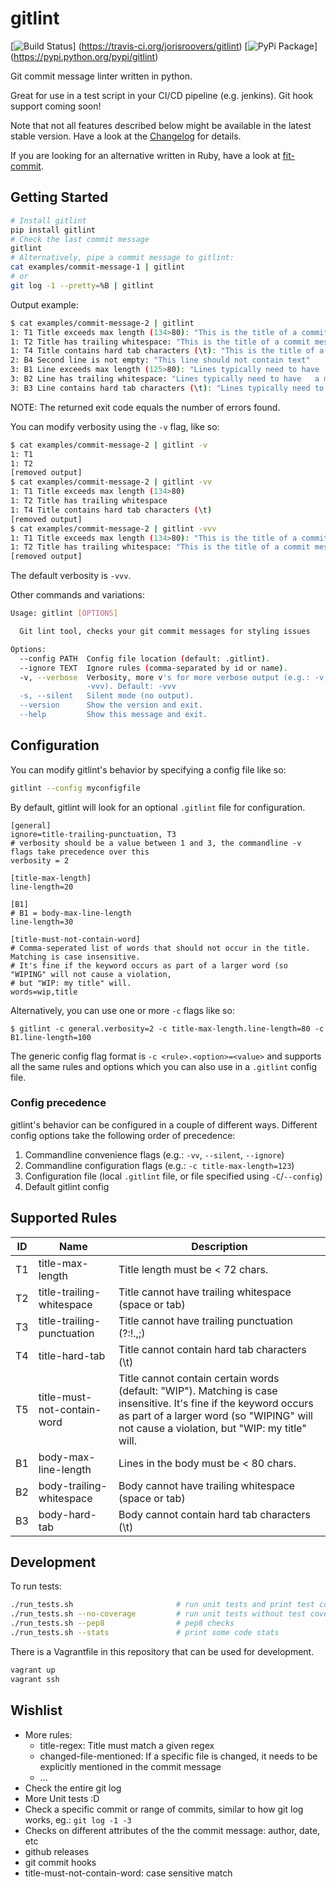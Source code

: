 # gitlint #

[![Build Status](https://travis-ci.org/jorisroovers/gitlint.svg?branch=master)]
(https://travis-ci.org/jorisroovers/gitlint)
[![PyPi Package](https://img.shields.io/pypi/v/gitlint.png)]
(https://pypi.python.org/pypi/gitlint)

Git commit message linter written in python.

Great for use in a test script in your CI/CD pipeline (e.g. jenkins). Git hook support coming soon!

Note that not all features described below might be available in the latest stable version. Have a look at the
[Changelog](CHANGELOG.md) for details.

If you are looking for an alternative written in Ruby, have a look at
[fit-commit](https://github.com/m1foley/fit-commit).

## Getting Started ##
```bash
# Install gitlint
pip install gitlint
# Check the last commit message
gitlint
# Alternatively, pipe a commit message to gitlint:
cat examples/commit-message-1 | gitlint
# or
git log -1 --pretty=%B | gitlint
```

Output example:
```bash
$ cat examples/commit-message-2 | gitlint
1: T1 Title exceeds max length (134>80): "This is the title of a commit message that 	is over 80 characters and contains hard tabs and trailing whitespace and the word wiping  "
1: T2 Title has trailing whitespace: "This is the title of a commit message that 	is over 80 characters and contains hard tabs and trailing whitespace and the word wiping  "
1: T4 Title contains hard tab characters (\t): "This is the title of a commit message that 	is over 80 characters and contains hard tabs and trailing whitespace and the word wiping  "
2: B4 Second line is not empty: "This line should not contain text"
3: B1 Line exceeds max length (125>80): "Lines typically need to have 	a max length, meaning that they can't exceed a preset number of characters, usually 80 or 120. "
3: B2 Line has trailing whitespace: "Lines typically need to have 	a max length, meaning that they can't exceed a preset number of characters, usually 80 or 120. "
3: B3 Line contains hard tab characters (\t): "Lines typically need to have 	a max length, meaning that they can't exceed a preset number of characters, usually 80 or 120. "
```
NOTE: The returned exit code equals the number of errors found.

You can modify verbosity using the ```-v``` flag, like so:
```bash
$ cat examples/commit-message-2 | gitlint -v
1: T1
1: T2
[removed output]
$ cat examples/commit-message-2 | gitlint -vv
1: T1 Title exceeds max length (134>80)
1: T2 Title has trailing whitespace
1: T4 Title contains hard tab characters (\t)
[removed output]
$ cat examples/commit-message-2 | gitlint -vvv
1: T1 Title exceeds max length (134>80): "This is the title of a commit message that 	is over 80 characters and contains hard tabs and trailing whitespace and the word wiping  "
1: T2 Title has trailing whitespace: "This is the title of a commit message that 	is over 80 characters and contains hard tabs and trailing whitespace and the word wiping  "
[removed output]
```
The default verbosity is ```-vvv```.

Other commands and variations:

```bash
Usage: gitlint [OPTIONS]

  Git lint tool, checks your git commit messages for styling issues

Options:
  --config PATH  Config file location (default: .gitlint).
  --ignore TEXT  Ignore rules (comma-separated by id or name).
  -v, --verbose  Verbosity, more v's for more verbose output (e.g.: -v, -vv,
                 -vvv). Default: -vvv
  -s, --silent   Silent mode (no output).
  --version      Show the version and exit.
  --help         Show this message and exit.
```


## Configuration ##

You can modify gitlint's behavior by specifying a config file like so: 
```bash
gitlint --config myconfigfile 
```
By default, gitlint will look for an optional ```.gitlint``` file for configuration.

```
[general] 
ignore=title-trailing-punctuation, T3
# verbosity should be a value between 1 and 3, the commandline -v flags take precedence over this
verbosity = 2

[title-max-length]
line-length=20

[B1]
# B1 = body-max-line-length
line-length=30

[title-must-not-contain-word]
# Comma-seperated list of words that should not occur in the title. Matching is case insensitive.
# It's fine if the keyword occurs as part of a larger word (so "WIPING" will not cause a violation,
# but "WIP: my title" will.
words=wip,title
```

Alternatively, you can use one or more ```-c``` flags like so:

```
$ gitlint -c general.verbosity=2 -c title-max-length.line-length=80 -c B1.line-length=100
```
The generic config flag format is ```-c <rule>.<option>=<value>``` and supports all the same rules and options which 
you can also use in a ```.gitlint``` config file.

### Config precedence ###
gitlint's behavior can be configured in a couple of different ways.  Different config options take the following order
of precedence:
1. Commandline convenience flags (e.g.:  ```-vv```, ```--silent```, ```--ignore```)
2. Commandline configuration flags (e.g.: ```-c title-max-length=123```)
3. Configuration file (local ```.gitlint``` file, or file specified using ```-C```/```--config```)
4. Default gitlint config

## Supported Rules ##

ID    | Name                        | Description
------|-----------------------------|----------------------------------------------------
T1    | title-max-length            | Title length must be &lt; 72 chars.
T2    | title-trailing-whitespace   | Title cannot have trailing whitespace (space or tab)
T3    | title-trailing-punctuation  | Title cannot have trailing punctuation (?:!.,;)
T4    | title-hard-tab              | Title cannot contain hard tab characters (\t)
T5    | title-must-not-contain-word | Title cannot contain certain words (default: "WIP"). Matching is case insensitive. It's fine if the keyword occurs as part of a larger word (so "WIPING" will not cause a violation, but "WIP: my title" will.
B1    | body-max-line-length        | Lines in the body must be &lt; 80 chars.            
B2    | body-trailing-whitespace    | Body cannot have trailing whitespace (space or tab)
B3    | body-hard-tab               | Body cannot contain hard tab characters (\t)

## Development ##

To run tests:
```bash
./run_tests.sh                       # run unit tests and print test coverage
./run_tests.sh --no-coverage         # run unit tests without test coverage
./run_tests.sh --pep8                # pep8 checks
./run_tests.sh --stats               # print some code stats
```

There is a Vagrantfile in this repository that can be used for development.
```bash
vagrant up
vagrant ssh
```

## Wishlist ##
- More rules: 
    - title-regex: Title must match a given regex
    - changed-file-mentioned: If a specific file is changed, it needs to be explicitly mentioned in the commit message
    - ...
- Check the entire git log
- More Unit tests :D
- Check a specific commit or range of commits, similar to how git log works, eg.: ```git log -1 -3```
- Checks on different attributes of the the commit message: author, date, etc
- github releases
- git commit hooks
- title-must-not-contain-word: case sensitive match
